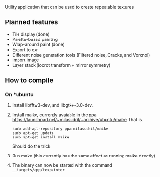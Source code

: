 Utility application that can be used to create repeatable textures

## Planned features

 * Tile display (done)
 * Palette-based painting
 * Wrap-around paint (done)
 * Export to exr
 * Different noise generation tools (Filtered noise, Cracks, and Voronoi)
 * Import image
 * Layer stack (locrot transform + mirror symmetry)

## How to compile

### On *ubuntu

 1. Install libfftw3-dev, and libgtk+-3.0-dev.
 2. Install maike, currently avaiable in the ppa https://launchpad.net/~milasudril/+archive/ubuntu/maike
    That is,

        sudo add-apt-repository ppa:milasudril/maike
        sudo apt-get update
        sudo apt-get install maike

    Should do the trick
 3. Run make (this currently has the same effect as running maike directly)
 4. The binary can now be started with the command `__targets/app/texpainter`